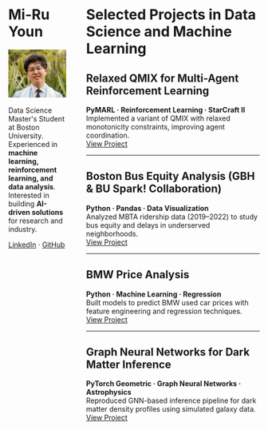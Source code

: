 <div style="display: flex; gap: 40px; align-items: flex-start;">

  <!-- Left column -->
  <div style="flex: 1; max-width: 280px;">

  # Mi-Ru Youn  

  <img src="assets/profile.png" alt="Portrait of Mi-Ru Youn" width="250">

  Data Science Master's Student at Boston University.  
  Experienced in **machine learning, reinforcement learning, and data analysis**.  
  Interested in building **AI-driven solutions** for research and industry.  

  [LinkedIn](https://linkedin.com/in/miruayoun) · [GitHub](https://github.com/miruyoun)  

  </div>

  <!-- Right column -->
  <div style="flex: 3;">

  # Selected Projects in Data Science and Machine Learning

  ## Relaxed QMIX for Multi-Agent Reinforcement Learning
  **PyMARL · Reinforcement Learning · StarCraft II**  
  Implemented a variant of QMIX with relaxed monotonicity constraints, improving agent coordination.  
  [View Project](relaxedqmix.md)  

  ---

  ## Boston Bus Equity Analysis (GBH & BU Spark! Collaboration)
  **Python · Pandas · Data Visualization**  
  Analyzed MBTA ridership data (2019–2022) to study bus equity and delays in underserved neighborhoods.  
  [View Project](mbta.md)  

  ---

  ## BMW Price Analysis
  **Python · Machine Learning · Regression**  
  Built models to predict BMW used car prices with feature engineering and regression techniques.  
  [View Project](bmw.md)  

  ---

  ## Graph Neural Networks for Dark Matter Inference
  **PyTorch Geometric · Graph Neural Networks · Astrophysics**  
  Reproduced GNN-based inference pipeline for dark matter density profiles using simulated galaxy data.  
  [View Project](darkmatter.md)  

  </div>
</div>
